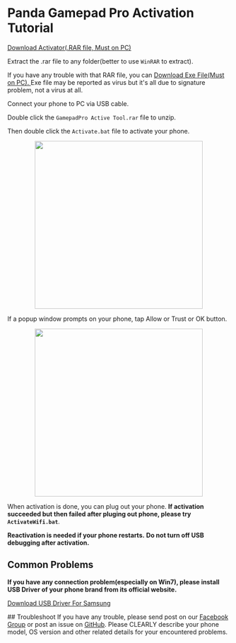 Panda Gamepad Pro Activation Tutorial
========================

<p align="left">
<a href="https://github.com/dysquard/pgpa/releases/download/106/GamepadPro.Active.Tool.rar" target="_blank">  Download Activator(.RAR file, Must on PC)
  </a>
  
</p>

  Extract the .rar file to any folder(better to use `WinRAR` to extract).
  
	
  If you have any trouble with that RAR file, you can <a href="https://github.com/dysquard/pgpa/releases/download/107/GamepadPro.Active.Tool.exe" target="_blank">  Download Exe File(Must on PC).
</a>
  Exe file may be reported as virus but it's all due to signature problem, not a virus at all.





  Connect your phone to PC via USB cable.
  


  Double click the `GamepadPro Active Tool.rar` file to unzip.
  
  Then double click the `Activate.bat` file to activate your phone.
<p align="center">
    <img src="https://raw.githubusercontent.com/dysquard/pgpa/master/4.png"  width="380">
</p>

  If a popup window prompts on your phone, tap Allow or Trust or OK button.
<p align="center">
    <img src="https://raw.githubusercontent.com/dysquard/pgpa/master/3.png"  width="380">
</p>


  When activation is done, you can plug out your phone. **If activation succeeded but then failed after pluging out phone, please try `ActivateWifi.bat`**.
  

  **Reactivation is needed if your phone restarts.**
  **Do not turn off USB debugging after activation.**

  

## Common Problems 
   **If you have any connection problem(especially on Win7), please install USB Driver of your phone brand from its official website.**
  <p align="left">
<a href="https://github.com/dysquard/pgpa/releases/download/samsung/SAMSUNG_USB_Driver_for_Mobile_Phones.exe">  Download USB Driver For Samsung
  </a>
</p>
## Troubleshoot 
 If you have any trouble, please send post on our <a href="https://www.facebook.com/PandaGamingStudio/posts/">Facebook Group</a> or post an issue on <a href="https://github.com/dysquard/pgp/issues/new">GitHub</a>. Please CLEARLY describe your phone model, OS version and other related details for your encountered problems.
